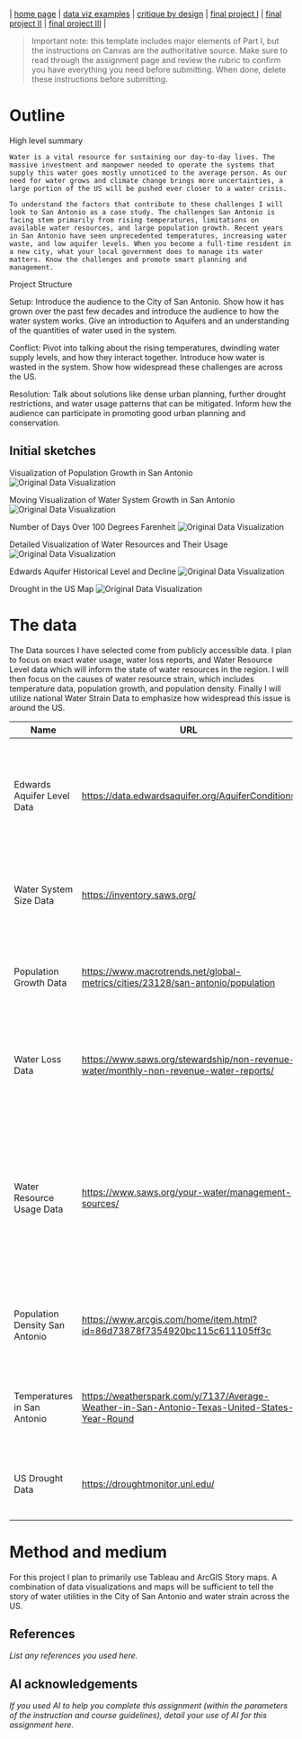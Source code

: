 | [home page](https://cmustudent.github.io/tswd-portfolio-templates/) | [data viz examples](dataviz-examples) | [critique by design](critique-by-design) | [final project I](final-project-part-one) | [final project II](final-project-part-two) | [final project III](final-project-part-three) |


> Important note: this template includes major elements of Part I, but the instructions on Canvas are the authoritative source.  Make sure to read through the assignment page and review the rubric to confirm you have everything you need before submitting.  When done, delete these instructions before submitting.

# Outline
High level summary

	Water is a vital resource for sustaining our day-to-day lives. The massive investment and manpower needed to operate the systems that supply this water goes mostly unnoticed to the average person. As our need for water grows and climate change brings more uncertainties, a large portion of the US will be pushed ever closer to a water crisis. 
 
	To understand the factors that contribute to these challenges I will look to San Antonio as a case study. The challenges San Antonio is facing stem primarily from rising temperatures, limitations on available water resources, and large population growth. Recent years in San Antonio have seen unprecedented temperatures, increasing water waste, and low aquifer levels. When you become a full-time resident in a new city, what your local government does to manage its water matters. Know the challenges and promote smart planning and management.

 
Project Structure

Setup: 
Introduce the audience to the City of San Antonio. Show how it has grown over the past few decades and introduce the audience to how the water system works. Give an introduction to Aquifers and an understanding of the quantities of water used in the system.

Conflict: 
Pivot into talking about the rising temperatures, dwindling water supply levels, and how they interact together. Introduce how water is wasted in the system. Show how widespread these challenges are across the US.

Resolution:
Talk about solutions like dense urban planning, further drought restrictions, and water usage patterns that can be mitigated. Inform how the audience can participate in promoting good urban planning and conservation.


## Initial sketches

Visualization of Population Growth in San Antonio
![Original Data Visualization](https://raw.githubusercontent.com/LiamCoffey6/coffey-dataviz-portfolio/main/Population_Image.jpg)

Moving Visualization of Water System Growth in San Antonio
![Original Data Visualization](https://raw.githubusercontent.com/LiamCoffey6/coffey-dataviz-portfolio/main/Pipe_Growth_Image.jpg)

Number of Days Over 100 Degrees Farenheit
![Original Data Visualization](https://raw.githubusercontent.com/LiamCoffey6/coffey-dataviz-portfolio/main/Temperature_Image.jpg)

Detailed Visualization of Water Resources and Their Usage
![Original Data Visualization](https://raw.githubusercontent.com/LiamCoffey6/coffey-dataviz-portfolio/main/Water_Resource_Image.jpg)

Edwards Aquifer Historical Level and Decline
![Original Data Visualization](https://raw.githubusercontent.com/LiamCoffey6/coffey-dataviz-portfolio/main/Aquifer_Level_Image.jpg)

Drought in the US Map
![Original Data Visualization](https://raw.githubusercontent.com/LiamCoffey6/coffey-dataviz-portfolio/main/US_Map_Image.jpg)

# The data
The Data sources I have selected come from publicly accessible data. I plan to focus on exact water usage, water loss reports, and Water Resource Level data which will inform the state of water resources in the region. I will then focus on the causes of water resource strain, which includes temperature data, population growth, and population density. Finally I will utilize national Water Strain Data to emphasize how widespread this issue is around the US.

| Name | URL | Description |
|------|-----|-------------|
|   Edwards Aquifer Level Data   |   https://data.edwardsaquifer.org/AquiferConditions  |       This Data shows the historical level for the Edwards Aquifer (top water supply for San Antonio)      |
|   Water System Size Data   |   https://inventory.saws.org/  |      This data shows the size of the water system's service area       |
|   Population Growth Data   |   https://www.macrotrends.net/global-metrics/cities/23128/san-antonio/population  |      This data shows the population growth of San Antonio over many years       |
|   Water Loss Data   |   https://www.saws.org/stewardship/non-revenue-water/monthly-non-revenue-water-reports/  |      This data shows the moving average for percentage of water loss within the system       |
|   Water Resource Usage Data   |   https://www.saws.org/your-water/management-sources/  |       This data contains info on the many different water sources within the system, including total amount of water and homes served.      |
|   Population Density San Antonio   |   https://www.arcgis.com/home/item.html?id=86d73878f7354920bc115c611105ff3c  |       This is a geographic view of population density within San Antonio      |
|   Temperatures in San Antonio   |   https://weatherspark.com/y/7137/Average-Weather-in-San-Antonio-Texas-United-States-Year-Round  |       This data contains historical temperature data within the city of San Antonio      |
|   US Drought Data   |   https://droughtmonitor.unl.edu/  |       This data contains drought information across the US     |

# Method and medium
For this project I plan to primarily use Tableau and ArcGIS Story maps. A combination of data visualizations and maps will be sufficient to tell the story of water utilities in the City of San Antonio and water strain across the US.

## References
_List any references you used here._

## AI acknowledgements
_If you used AI to help you complete this assignment (within the parameters of the instruction and course guidelines), detail your use of AI for this assignment here._
